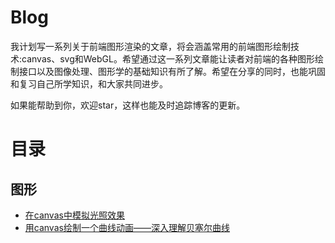 # Blog
我计划写一系列关于前端图形渲染的文章，将会涵盖常用的前端图形绘制技术:canvas、svg和WebGL。希望通过这一系列文章能让读者对前端的各种图形绘制接口以及图像处理、图形学的基础知识有所了解。希望在分享的同时，也能巩固和复习自己所学知识，和大家共同进步。

如果能帮助到你，欢迎star，这样也能及时追踪博客的更新。

# 目录

## 图形

* [在canvas中模拟光照效果](https://github.com/hujiulong/blog/issues/2)
* [用canvas绘制一个曲线动画——深入理解贝塞尔曲线](https://github.com/hujiulong/blog/issues/1)
